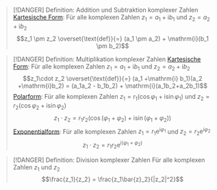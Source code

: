 > [!DANGER] Definition: Addition und Subtraktion komplexer Zahlen
> [Kartesische Form](geometrische%20Bedeutung/Kartesische%20Form.md):
> Für alle komplexen Zahlen $z_1 = a_1 +\mathrm{i} b_1$ und $z_2 = a_2 +\mathrm{i}b_2$
> $$z_1 \pm z_2 \overset{\text{def}}{=} (a_1 \pm a_2) + \mathrm{i}(b_1 \pm b_2)$$

> [!DANGER] Definition: Multiplikation komplexer Zahlen
> [Kartesische Form](geometrische%20Bedeutung/Kartesische%20Form.md):
> Für alle komplexen Zahlen $z_1 = a_1 +\mathrm{i} b_1$ und $z_2 = a_2 +\mathrm{i}b_2$
> $$z_1\cdot z_2 \overset{\text{def}}{=} (a_1 +\mathrm{i} b_1)(a_2 +\mathrm{i}b_2) = (a_1a_2 - b_1b_2) + \mathrm{i}(a_1b_2+a_2b_1)$$
> [Polarform](geometrische%20Bedeutung/Polarform.md):
> Für alle komplexen Zahlen $z_1 = r_1(\cos \varphi_1 +\mathrm{i}\sin\varphi_1)$ und $z_2 = r_2(\cos \varphi_2 +\mathrm{i}\sin\varphi_2)$ 
> $$z_1\cdot z_2 = r_1r_2(\cos (\varphi_1+\varphi_2) +\mathrm{i}\sin(\varphi_1+\varphi_2))$$
> [Exponentialform](geometrische%20Bedeutung/Exponentialform.md):
> Für alle komplexen Zahlen $z_1 = r_1\mathrm{e}^{\mathrm{i}\varphi_1}$ und $z_2 = r_2\mathrm{e}^{\mathrm{i}\varphi_2}$
> $$z_1\cdot z_2 = r_1r_2\mathrm{e}^{\mathrm{i}(\varphi_1+\varphi_2)}$$

> [!DANGER] Definition: Division komplexer Zahlen
> Für alle komplexen Zahlen $z_1$ und $z_2$
> $$\frac{z_1}{z_2} = \frac{z_1\bar{z}_2}{|z_2|^2}$$